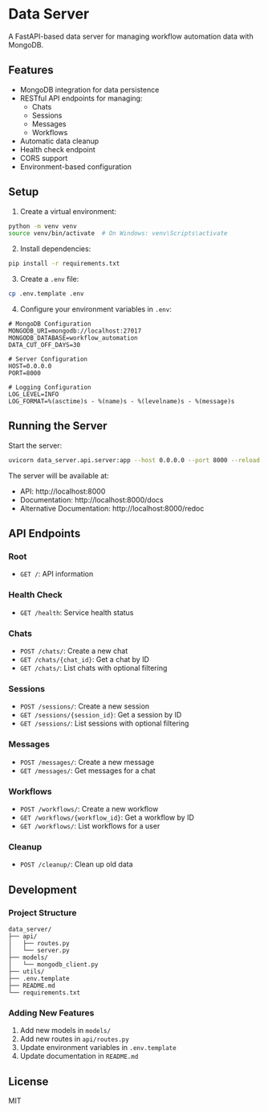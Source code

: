 # Data Server

A FastAPI-based data server for managing workflow automation data with MongoDB.

## Features

- MongoDB integration for data persistence
- RESTful API endpoints for managing:
  - Chats
  - Sessions
  - Messages
  - Workflows
- Automatic data cleanup
- Health check endpoint
- CORS support
- Environment-based configuration

## Setup

1. Create a virtual environment:
```bash
python -m venv venv
source venv/bin/activate  # On Windows: venv\Scripts\activate
```

2. Install dependencies:
```bash
pip install -r requirements.txt
```

3. Create a `.env` file:
```bash
cp .env.template .env
```

4. Configure your environment variables in `.env`:
```env
# MongoDB Configuration
MONGODB_URI=mongodb://localhost:27017
MONGODB_DATABASE=workflow_automation
DATA_CUT_OFF_DAYS=30

# Server Configuration
HOST=0.0.0.0
PORT=8000

# Logging Configuration
LOG_LEVEL=INFO
LOG_FORMAT=%(asctime)s - %(name)s - %(levelname)s - %(message)s
```

## Running the Server

Start the server:
```bash
uvicorn data_server.api.server:app --host 0.0.0.0 --port 8000 --reload
```

The server will be available at:
- API: http://localhost:8000
- Documentation: http://localhost:8000/docs
- Alternative Documentation: http://localhost:8000/redoc

## API Endpoints

### Root
- `GET /`: API information

### Health Check
- `GET /health`: Service health status

### Chats
- `POST /chats/`: Create a new chat
- `GET /chats/{chat_id}`: Get a chat by ID
- `GET /chats/`: List chats with optional filtering

### Sessions
- `POST /sessions/`: Create a new session
- `GET /sessions/{session_id}`: Get a session by ID
- `GET /sessions/`: List sessions with optional filtering

### Messages
- `POST /messages/`: Create a new message
- `GET /messages/`: Get messages for a chat

### Workflows
- `POST /workflows/`: Create a new workflow
- `GET /workflows/{workflow_id}`: Get a workflow by ID
- `GET /workflows/`: List workflows for a user

### Cleanup
- `POST /cleanup/`: Clean up old data

## Development

### Project Structure
```
data_server/
├── api/
│   ├── routes.py
│   └── server.py
├── models/
│   └── mongodb_client.py
├── utils/
├── .env.template
├── README.md
└── requirements.txt
```

### Adding New Features

1. Add new models in `models/`
2. Add new routes in `api/routes.py`
3. Update environment variables in `.env.template`
4. Update documentation in `README.md`

## License

MIT 